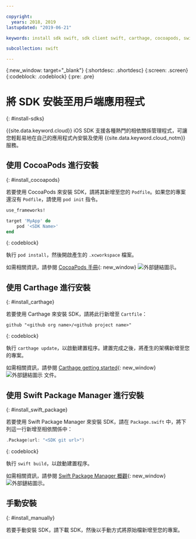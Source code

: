 ```yaml
---

copyright:
  years: 2018, 2019
lastupdated: "2019-06-21"

keywords: install sdk swift, sdk client swift, carthage, cocoapods, swift package manager, ios sdk

subcollection: swift

---
```


{:new_window: target="_blank"}
{:shortdesc: .shortdesc}
{:screen: .screen}
{:codeblock: .codeblock}
{:pre: .pre}

# 將 SDK 安裝至用戶端應用程式
{: #install-sdks}

{{site.data.keyword.cloud}} iOS SDK 支援各種熱門的相依關係管理程式，可讓您輕鬆易地在自己的應用程式內安裝及使用 {{site.data.keyword.cloud_notm}} 服務。

## 使用 CocoaPods 進行安裝
{: #install_cocoapods}

若要使用 CocoaPods 來安裝 SDK，請將其新增至您的 `Podfile`。如果您的專案還沒有 `Podfile`，請使用 `pod init` 指令。
```ruby
use_frameworks!

target 'MyApp' do
    pod '<SDK Name>'
end
```
{: codeblock}

執行 `pod install`，然後開啟產生的 `.xcworkspace` 檔案。

如需相關資訊，請參閱 [CocoaPods 手冊](https://guides.cocoapods.org/using/index.html){: new_window} ![外部鏈結圖示](../../icons/launch-glyph.svg "外部鏈結圖示")。

## 使用 Carthage 進行安裝
{: #install_carthage}

若要使用 Carthage 來安裝 SDK，請將此行新增至 `Cartfile`：
```
github "<github org name>/<github project name>"
```
{: codeblock}

執行 `carthage update`，以啟動建置程序。建置完成之後，將產生的架構新增至您的專案。 

如需相關資訊，請參閱 [Carthage getting started](https://github.com/Carthage/Carthage#getting-started){: new_window} ![外部鏈結圖示](../../icons/launch-glyph.svg "外部鏈結圖示") 文件。

## 使用 Swift Package Manager 進行安裝
{: #install_swift_package}

若要使用 Swift Package Manager 來安裝 SDK，請在 `Package.swift` 中，將下列這一行新增至相依關係中：
```swift
.Package(url: "<SDK git url>")
```
{: codeblock}

執行 `swift build`，以啟動建置程序。

如需相關資訊，請參閱 [Swift Package Manager 概觀](https://swift.org/package-manager/){: new_window} ![外部鏈結圖示](../../icons/launch-glyph.svg "外部鏈結圖示")。

## 手動安裝
{: #install_manually}

若要手動安裝 SDK，請下載 SDK，然後以手動方式將原始檔新增至您的專案。
